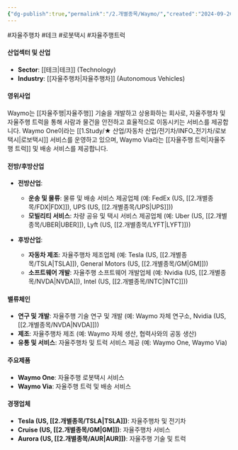 ```yaml
---
{"dg-publish":true,"permalink":"/2.개별종목/Waymo/","created":"2024-09-20T14:25:45.647+09:00","updated":"2025-06-03T20:06:02.059+09:00"}
---
```


#자율주행차 #테크 #로봇택시 #자율주행트럭

#### 산업섹터 및 산업

- **Sector**: [[테크\|테크]] (Technology)
- **Industry**: [[자율주행차\|자율주행차]] (Autonomous Vehicles)

#### 영위사업

Waymo는 [[자율주행\|자율주행]] 기술을 개발하고 상용화하는 회사로, 자율주행차 및 자율주행 트럭을 통해 사람과 물건을 안전하고 효율적으로 이동시키는 서비스를 제공합니다. Waymo One이라는 [[1.Study/★ 산업/자동차 산업/전기차/INFO_전기차/로보택시\|로보택시]] 서비스를 운영하고 있으며, Waymo Via라는 [[자율주행 트럭\|자율주행 트럭]] 및 배송 서비스를 제공합니다.

#### 전방/후방산업

- **전방산업**:
    - **운송 및 물류**: 물류 및 배송 서비스 제공업체 (예: FedEx (US, [[2.개별종목/FDX\|FDX]]), UPS (US, [[2.개별종목/UPS\|UPS]]))
    - **모빌리티 서비스**: 차량 공유 및 택시 서비스 제공업체 (예: Uber (US, [[2.개별종목/UBER\|UBER]]), Lyft (US, [[2.개별종목/LYFT\|LYFT]]))
      
- **후방산업**:
    - **자동차 제조**: 자율주행차 제조업체 (예: Tesla (US, [[2.개별종목/TSLA\|TSLA]]), General Motors (US, [[2.개별종목/GM\|GM]]))
    - **소프트웨어 개발**: 자율주행 소프트웨어 개발업체 (예: Nvidia (US, [[2.개별종목/NVDA\|NVDA]]), Intel (US, [[2.개별종목/INTC\|INTC]]))

#### 밸류체인

- **연구 및 개발**: 자율주행 기술 연구 및 개발 (예: Waymo 자체 연구소, Nvidia (US, [[2.개별종목/NVDA\|NVDA]]))
- **제조**: 자율주행차 제조 (예: Waymo 자체 생산, 협력사와의 공동 생산)
- **유통 및 서비스**: 자율주행차 및 트럭 서비스 제공 (예: Waymo One, Waymo Via)

#### 주요제품

- **Waymo One**: 자율주행 로봇택시 서비스
- **Waymo Via**: 자율주행 트럭 및 배송 서비스

#### 경쟁업체

- **Tesla (US, [[2.개별종목/TSLA\|TSLA]])**: 자율주행차 및 전기차
- **Cruise (US, [[2.개별종목/GM\|GM]])**: 자율주행차 서비스
- **Aurora (US, [[2.개별종목/AUR\|AUR]])**: 자율주행 기술 및 트럭